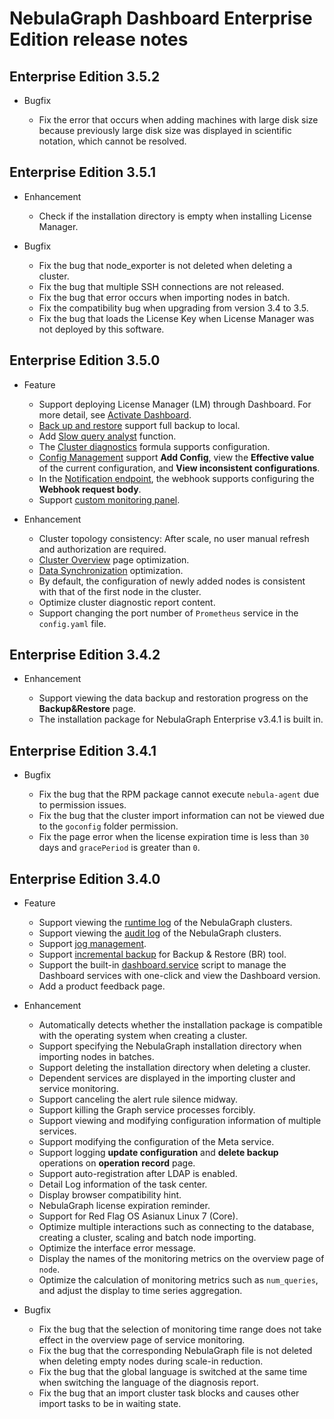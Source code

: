 # NebulaGraph Dashboard Enterprise Edition release notes

## Enterprise Edition 3.5.2

- Bugfix

  - Fix the error that occurs when adding machines with large disk size because previously large disk size was displayed in scientific notation, which cannot be resolved.

## Enterprise Edition 3.5.1

- Enhancement

  - Check if the installation directory is empty when installing License Manager.

- Bugfix

  - Fix the bug that node_exporter is not deleted when deleting a cluster.
  - Fix the bug that multiple SSH connections are not released.
  - Fix the bug that error occurs when importing nodes in batch.
  - Fix the compatibility bug when upgrading from version 3.4 to 3.5.
  - Fix the bug that loads the License Key when License Manager was not deployed by this software.

## Enterprise Edition 3.5.0

- Feature

  - Support deploying License Manager (LM) through Dashboard. For more detail, see [Activate Dashboard](../../nebula-dashboard-ent/3.connect-dashboard.md).
  - [Back up and restore](../../nebula-dashboard-ent/4.cluster-operator/operator/backup-and-restore.md) support full backup to local.
  - Add [Slow query analyst](../../nebula-dashboard-ent/4.cluster-operator/analysis-diagnosis/slow-query-analyst.md) function.
  - The [Cluster diagnostics](../../nebula-dashboard-ent/4.cluster-operator/analysis-diagnosis/cluster-diagnosis.md) formula supports configuration.
  - [Config Management](../../nebula-dashboard-ent/4.cluster-operator/operator/config-management.md) support **Add Config**, view the **Effective value** of the current configuration, and **View inconsistent configurations**.
  - In the [Notification endpoint](../../nebula-dashboard-ent/system-settings/notification-endpoint.md), the webhook supports configuring the **Webhook request body**.
  - Support [custom monitoring panel](../../nebula-dashboard-ent/4.cluster-operator/2.monitor.md).


- Enhancement

  - Cluster topology consistency: After scale, no user manual refresh and authorization are required.
  - [Cluster Overview](../../nebula-dashboard-ent/4.cluster-operator/1.overview.md) page optimization.
  - [Data Synchronization](../../nebula-dashboard-ent/4.cluster-operator/7.data-synchronization.md) optimization.
  - By default, the configuration of newly added nodes is consistent with that of the first node in the cluster.
  - Optimize cluster diagnostic report content.
  - Support changing the port number of `Prometheus` service in the `config.yaml` file.


## Enterprise Edition 3.4.2

- Enhancement

  - Support viewing the data backup and restoration progress on the **Backup&Restore** page.
  - The installation package for NebulaGraph Enterprise v3.4.1 is built in.

## Enterprise Edition 3.4.1

- Bugfix

  - Fix the bug that the RPM package cannot execute `nebula-agent` due to permission issues.
  - Fix the bug that the cluster import information can not be viewed due to the `goconfig` folder permission.
  - Fix the page error when the license expiration time is less than `30` days and `gracePeriod` is greater than `0`.

## Enterprise Edition 3.4.0

- Feature
  - Support viewing the [runtime log](../../nebula-dashboard-ent/4.cluster-operator/cluster-information/runtime-log.md) of the NebulaGraph clusters.
  - Support viewing the [audit log](../../nebula-dashboard-ent/4.cluster-operator/cluster-information/audit-log.md) of the NebulaGraph clusters.
  - Support [jog management](../../nebula-dashboard-ent/4.cluster-operator/cluster-information/job-management.md).
  - Support [incremental backup](../../nebula-dashboard-ent/4.cluster-operator/operator/backup-and-restore.md) for Backup & Restore (BR) tool.
  - Support the built-in [dashboard.service](../../nebula-dashboard-ent/2.deploy-connect-dashboard-ent.md) script to manage the Dashboard services with one-click and view the Dashboard version.
  - Add a product feedback page.

- Enhancement

  - Automatically detects whether the installation package is compatible with the operating system when creating a cluster.
  - Support specifying the NebulaGraph installation directory when importing nodes in batches.
  - Support deleting the installation directory when deleting a cluster.
  - Dependent services are displayed in the importing cluster and service monitoring.
  - Support canceling the alert rule silence midway.
  - Support killing the Graph service processes forcibly.
  - Support viewing and modifying configuration information of multiple services.
  - Support modifying the configuration of the Meta service.
  - Support logging **update configuration** and **delete backup** operations on **operation record** page.
  - Support auto-registration after LDAP is enabled.
  - Detail Log information of the task center.
  - Display browser compatibility hint.
  - NebulaGraph license expiration reminder.
  - Support for Red Flag OS Asianux Linux 7 (Core).
  - Optimize multiple interactions such as connecting to the database, creating a cluster, scaling and batch node importing.
  - Optimize the interface error message.
  - Display the names of the monitoring metrics on the overview page of `node`.
  - Optimize the calculation of monitoring metrics such as `num_queries`, and adjust the display to time series aggregation.

- Bugfix

  - Fix the bug that the selection of monitoring time range does not take effect in the overview page of service monitoring.
  - Fix the bug that the corresponding NebulaGraph file is not deleted when deleting empty nodes during scale-in reduction.
  - Fix the bug that the global language is switched at the same time when switching the language of the diagnosis report.
  - Fix the bug that an import cluster task blocks and causes other import tasks to be in waiting state.
